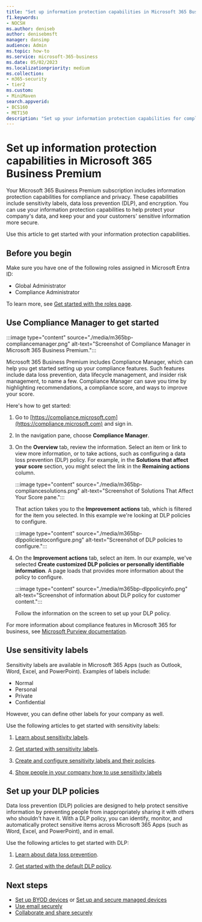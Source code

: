 ```yaml
---
title: "Set up information protection capabilities in Microsoft 365 Business Premium"
f1.keywords:
- NOCSH
ms.author: deniseb
author: denisebmsft
manager: dansimp
audience: Admin
ms.topic: how-to
ms.service: microsoft-365-business
ms.date: 05/02/2023
ms.localizationpriority: medium
ms.collection:
- m365-security
- tier2
ms.custom:
- MiniMaven
search.appverid:
- BCS160
- MET150
description: "Set up your information protection capabilities for compliance and privacy. Use these features to prevent data loss and help keep your and your customers' sensitive information secure."
---
```

# Set up information protection capabilities in Microsoft 365 Business Premium

Your Microsoft 365 Business Premium subscription includes information protection capabilities for compliance and privacy. These capabilities include sensitivity labels, data loss prevention (DLP), and encryption. You can use your information protection capabilities to help protect your company's data, and keep your and your customers' sensitive information more secure. 

Use this article to get started with your information protection capabilities.


## Before you begin

Make sure you have one of the following roles assigned in Microsoft Entra ID:

- Global Administrator
- Compliance Administrator

To learn more, see [Get started with the roles page](../admin/add-users/admin-roles-page.md).

## Use Compliance Manager to get started

:::image type="content" source="./media/m365bp-compliancemanager.png" alt-text="Screenshot of Compliance Manager in Microsoft 365 Business Premium.":::

Microsoft 365 Business Premium includes Compliance Manager, which can help you get started setting up your compliance features. Such features include data loss prevention, data lifecycle management, and insider risk management, to name a few. Compliance Manager can save you time by highlighting recommendations, a compliance score, and ways to improve your score.

Here's how to get started:

1. Go to [https://compliance.microsoft.com](https://compliance.microsoft.com) and sign in.

2. In the navigation pane, choose **Compliance Manager**.

3. On the **Overview** tab, review the information. Select an item or link to view more information, or to take actions, such as configuring a data loss prevention (DLP) policy. For example, in the **Solutions that affect your score** section, you might select the link in the **Remaining actions** column.

   :::image type="content" source="./media/m365bp-compliancesolutions.png" alt-text="Screenshot of Solutions That Affect Your Score pane.":::

   That action takes you to the **Improvement actions** tab, which is filtered for the item you selected. In this example we're looking at DLP policies to configure.

   :::image type="content" source="./media/m365bp-dlppoliciestoconfigure.png" alt-text="Screenshot of DLP policies to configure.":::

4. On the **Improvement actions** tab, select an item. In our example, we've selected **Create customized DLP policies or personally identifiable information**. A page loads that provides more information about the policy to configure.

   :::image type="content" source="./media/m365bp-dlppolicyinfo.png" alt-text="Screenshot of information about DLP policy for customer content.":::

   Follow the information on the screen to set up your DLP policy.

For more information about compliance features in Microsoft 365 for business, see [Microsoft Purview documentation](../compliance/index.yml).

## Use sensitivity labels

Sensitivity labels are available in Microsoft 365 Apps (such as Outlook, Word, Excel, and PowerPoint). Examples of labels include:

- Normal
- Personal
- Private
- Confidential

However, you can define other labels for your company as well.

Use the following articles to get started with sensitivity labels:

1. [Learn about sensitivity labels](../compliance/sensitivity-labels.md).

2. [Get started with sensitivity labels](../compliance/get-started-with-sensitivity-labels.md).

3. [Create and configure sensitivity labels and their policies](../compliance/create-sensitivity-labels.md).

4. [Show people in your company how to use sensitivity labels](https://support.microsoft.com/office/apply-sensitivity-labels-to-your-files-and-email-in-office-2f96e7cd-d5a4-403b-8bd7-4cc636bae0f9)

## Set up your DLP policies

Data loss prevention (DLP) policies are designed to help protect sensitive information by preventing people from inappropriately sharing it with others who shouldn't have it. With a DLP policy, you can identify, monitor, and automatically protect sensitive items across Microsoft 365 Apps (such as Word, Excel, and PowerPoint), and in email.

Use the following articles to get started with DLP:

1. [Learn about data loss prevention](../compliance/dlp-learn-about-dlp.md).

2. [Get started with the default DLP policy](../compliance/get-started-with-the-default-dlp-policy.md).

## Next steps

- [Set up BYOD devices](m365bp-set-up-unmanaged-devices.md) or [Set up and secure managed devices](m365bp-protect-managed-devices.md)
- [Use email securely](m365bp-use-email-securely.md)
- [Collaborate and share securely](m365bp-collaborate-share-securely.md)
